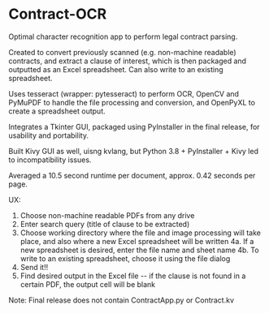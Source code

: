 # Contract-OCR

Optimal character recognition app to perform legal contract parsing.

Created to convert previously scanned (e.g. non-machine readable) contracts, and extract a clause of interest, which is then
packaged and outputted as an Excel spreadsheet. Can also write to an existing spreadsheet.

Uses tesseract (wrapper: pytesseract) to perform OCR, OpenCV and PyMuPDF to handle the file processing and conversion, and OpenPyXL 
to create a spreadsheet output.

Integrates a Tkinter GUI, packaged using PyInstaller in the final release, for usability and portability.

Built Kivy GUI as well, uisng kvlang, but Python 3.8 + PyInstaller + Kivy led to incompatibility issues.

Averaged a 10.5 second runtime per document, approx. 0.42 seconds per page.

UX:

1. Choose non-machine readable PDFs from any drive
2. Enter search query (title of clause to be extracted)
3. Choose working directory where the file and image processing will
   take place, and also where a new Excel spreadsheet will be written
4a. If a new spreadsheet is desired, enter the file name and sheet name
4b. To write to an existing spreadsheet, choose it using the file dialog
5. Send it!!
6. Find desired output in the Excel file -- if the clause is not found in
   a certain PDF, the output cell will be blank
   
Note: Final release does not contain ContractApp.py or Contract.kv

